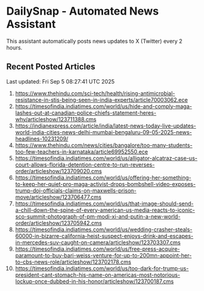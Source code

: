 # DailySnap - Automated News Assistant

This assistant automatically posts news updates to X (Twitter) every 2 hours.

## Recent Posted Articles

Last updated: Fri Sep  5 08:27:41 UTC 2025

1. https://www.thehindu.com/sci-tech/health/rising-antimicrobial-resistance-in-stis-being-seen-in-india-experts/article70003062.ece
2. https://timesofindia.indiatimes.com/world/us/hide-and-comply-maga-lashes-out-at-canadian-police-chiefs-statement-heres-why/articleshow/123711388.cms
3. https://indianexpress.com/article/india/latest-news-today-live-updates-world-india-cities-news-delhi-mumbai-bengaluru-09-05-2025-news-headlines-10231209/
4. https://www.thehindu.com/news/cities/bangalore/too-many-students-too-few-teachers-in-karnataka/article69952550.ece
5. https://timesofindia.indiatimes.com/world/us/alligator-alcatraz-case-us-court-allows-florida-detention-centre-to-run-reverses-order/articleshow/123709020.cms
6. https://timesofindia.indiatimes.com/world/us/offering-her-something-to-keep-her-quiet-pro-maga-activist-drops-bombshell-video-exposes-trump-doj-officials-claims-on-maxwells-prison-move/articleshow/123706477.cms
7. https://timesofindia.indiatimes.com/world/us/that-image-should-send-a-chill-down-the-spine-of-every-american-us-media-reacts-to-iconic-sco-summit-photograph-of-pm-modi-xi-and-putin-a-new-world-order/articleshow/123705942.cms
8. https://timesofindia.indiatimes.com/world/us/wedding-crasher-steals-60000-in-bizarre-california-heist-suspect-enjoys-drink-and-escapes-in-mercedes-suv-caught-on-camera/articleshow/123703307.cms
9. https://timesofindia.indiatimes.com/world/us/free-press-acquire-paramount-to-buy-bari-weiss-venture-for-up-to-200mn-appoint-her-to-cbs-news-role/articleshow/123702178.cms
10. https://timesofindia.indiatimes.com/world/us/too-dark-for-trump-us-president-cant-stomach-his-name-on-americas-most-notorious-lockup-once-dubbed-in-his-honor/articleshow/123700187.cms
